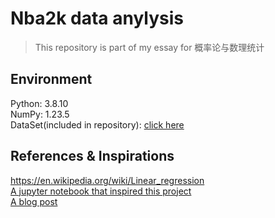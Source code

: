 # Nba2k data anylysis

> This repository is part of my essay for 概率论与数理统计

## Environment

Python: 3.8.10  
NumPy: 1.23.5  
DataSet(included in repository): [click here](https://www.kaggle.com/datasets/isaienkov/nba2k20-player-dataset)  

## References & Inspirations

https://en.wikipedia.org/wiki/Linear_regression  
[A jupyter notebook that inspired this project](https://www.kaggle.com/code/rachidyz/data-viz-nba2k20-what-you-shlould-know)  
[A blog post](https://zhuanlan.zhihu.com/p/429538822)  

